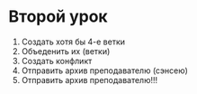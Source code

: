 # Второй урок

1. Создать хотя бы 4-е ветки
2. Объеденить их (ветки)
3. Создать конфликт 
4. Отправить архив преподавателю (сэнсею)
4. Отправить архив преподавателю!!!
